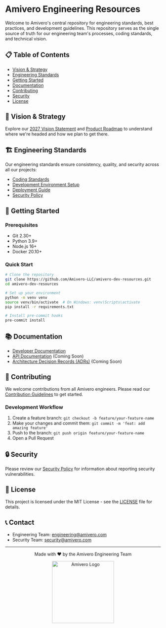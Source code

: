 # Amivero Engineering Resources

Welcome to Amivero's central repository for engineering standards, best practices, and development guidelines. This repository serves as the single source of truth for our engineering team's processes, coding standards, and technical vision.

## 📋 Table of Contents

- [Vision & Strategy](#-vision--strategy)
- [Engineering Standards](#-engineering-standards)
- [Getting Started](#-getting-started)
- [Documentation](#-documentation)
- [Contributing](#-contributing)
- [Security](#-security)
- [License](#-license)

## 🌟 Vision & Strategy

Explore our [2027 Vision Statement](docs/vision/2027-vision.md) and [Product Roadmap](docs/vision/product-roadmap.md) to understand where we're headed and how we plan to get there.

## 🏗️ Engineering Standards

Our engineering standards ensure consistency, quality, and security across all our projects:

- [Coding Standards](docs/engineering/coding-standards.md)
- [Development Environment Setup](docs/engineering/dev-setup.md)
- [Deployment Guide](docs/engineering/deployment-guide.md)
- [Security Policy](docs/compliance/security-policy.md)

## 🚀 Getting Started

### Prerequisites

- Git 2.30+
- Python 3.9+
- Node.js 16+
- Docker 20.10+

### Quick Start

```bash
# Clone the repository
git clone https://github.com/Amivero-LLC/amivero-dev-resources.git
cd amivero-dev-resources

# Set up your environment
python -m venv venv
source venv/bin/activate  # On Windows: venv\Scripts\activate
pip install -r requirements.txt

# Install pre-commit hooks
pre-commit install
```

## 📚 Documentation

- [Developer Documentation](docs/engineering/)
- [API Documentation](#) (Coming Soon)
- [Architecture Decision Records (ADRs)](#) (Coming Soon)

## 🤝 Contributing

We welcome contributions from all Amivero engineers. Please read our [Contribution Guidelines](.github/CONTRIBUTING.md) to get started.

### Development Workflow

1. Create a feature branch: `git checkout -b feature/your-feature-name`
2. Make your changes and commit them: `git commit -m 'feat: add amazing feature'`
3. Push to the branch: `git push origin feature/your-feature-name`
4. Open a Pull Request

## 🔒 Security

Please review our [Security Policy](docs/compliance/security-policy.md) for information about reporting security vulnerabilities.

## 📄 License

This project is licensed under the MIT License - see the [LICENSE](LICENSE) file for details.

## 📞 Contact

- Engineering Team: engineering@amivero.com
- Security Team: security@amivero.com

---

<div align="center">
  <p>Made with ❤️ by the Amivero Engineering Team</p>
  <a href="https://amivero.com">
    <img src="https://amivero.com/logo.png" alt="Amivero Logo" width="200">
  </a>
</div>
